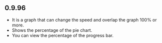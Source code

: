## 0.9.96

* It is a graph that can change the speed and overlap the graph 100% or more.
* Shows the percentage of the pie chart.
* You can view the percentage of the progress bar.
